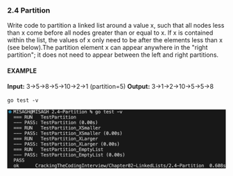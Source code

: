 ### 2.4 Partition
Write code to partition a linked list around a value x, such that all nodes less than x come before all nodes greater than or equal to x. lf x is contained within the list, the values of x only need to be after the elements less than x (see below).The partition element x can appear anywhere in the "right partition"; it does not need to appear between the left and right partitions.

#### EXAMPLE
**Input:** 3->5->8->5->10->2->1 (partition=5)
**Output:** 3->1->2->10->5->5->8


`go test -v`

![Test Result](_testResult.png)